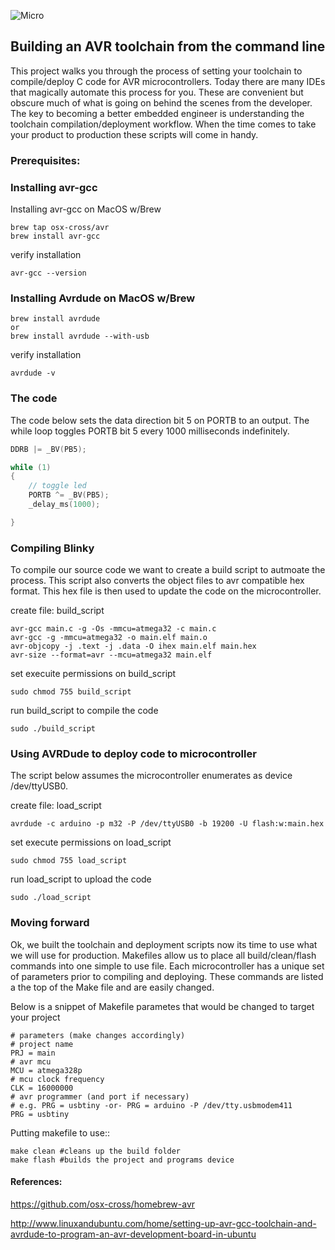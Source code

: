 

![Micro](https://www.elprocus.com/wp-content/uploads/2014/06/410.jpg)

## Building an AVR toolchain from the command line
This project walks you through the process of setting your toolchain to compile/deploy C code for AVR microcontrollers. Today there are many IDEs that magically automate this process for you. These are convenient but obscure much of what is going on behind the scenes from the developer. The key to becoming a better embedded engineer is understanding the toolchain compilation/deployment workflow. When the time comes to take your product to production these scripts will come in handy.

### Prerequisites:

### Installing avr-gcc

Installing avr-gcc on MacOS w/Brew
```console
brew tap osx-cross/avr
brew install avr-gcc
```
verify installation
```console
avr-gcc --version
```

### Installing Avrdude on MacOS w/Brew
```console
brew install avrdude
or
brew install avrdude --with-usb
```
verify installation
```console
avrdude -v
```

### The code
The code below sets the data direction bit 5 on PORTB to an output. The while loop toggles PORTB bit 5 every 1000 milliseconds indefinitely.
```c++
DDRB |= _BV(PB5);

while (1)
{
    // toggle led
    PORTB ^= _BV(PB5);
    _delay_ms(1000);

}
```
### Compiling Blinky
To compile our source code we want to create a build script to autmoate the process. This script also converts the object files to avr compatible hex format. This hex file is then used to update the code on the microcontroller.

create file: build_script

```console
avr-gcc main.c -g -Os -mmcu=atmega32 -c main.c
avr-gcc -g -mmcu=atmega32 -o main.elf main.o
avr-objcopy -j .text -j .data -O ihex main.elf main.hex
avr-size --format=avr --mcu=atmega32 main.elf
```

set execuite permissions on build_script
```console
sudo chmod 755 build_script
```
 run build_script to compile the code
```console
sudo ./build_script
```

### Using AVRDude to deploy code to microcontroller
The script below assumes the microcontroller enumerates as device /dev/ttyUSB0.

create file: load_script
```console
avrdude -c arduino -p m32 -P /dev/ttyUSB0 -b 19200 -U flash:w:main.hex
```

set execute permissions on load_script
```console
sudo chmod 755 load_script
```
run load_script to upload the code
```console
sudo ./load_script
```

### Moving forward
Ok, we built the toolchain and deployment scripts now its time to use what we will use for production. Makefiles allow us to place all build/clean/flash commands into one simple to use file. Each microcontroller has a unique set of parameters prior to compiling and deploying. These commands are listed a the top of the Make file and are easily changed.

Below is a snippet of Makefile parametes that would be changed to target your project
```console
# parameters (make changes accordingly)
# project name
PRJ = main
# avr mcu
MCU = atmega328p
# mcu clock frequency
CLK = 16000000
# avr programmer (and port if necessary)
# e.g. PRG = usbtiny -or- PRG = arduino -P /dev/tty.usbmodem411
PRG = usbtiny
```

Putting makefile to use::
```console
make clean #cleans up the build folder
make flash #builds the project and programs device
```


#### References:
https://github.com/osx-cross/homebrew-avr

http://www.linuxandubuntu.com/home/setting-up-avr-gcc-toolchain-and-avrdude-to-program-an-avr-development-board-in-ubuntu